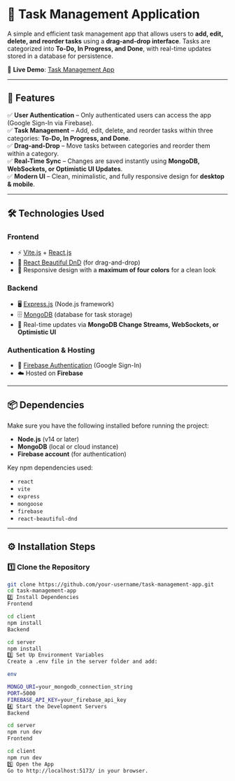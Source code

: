 # 📝 Task Management Application  

A simple and efficient task management app that allows users to **add, edit, delete, and reorder tasks** using a **drag-and-drop interface**. Tasks are categorized into **To-Do, In Progress, and Done**, with real-time updates stored in a database for persistence.  

🚀 **Live Demo**: [Task Management App](https://task-management-b0fbe.web.app)  

---

## 📌 Features  

✅ **User Authentication** – Only authenticated users can access the app (Google Sign-In via Firebase).  
✅ **Task Management** – Add, edit, delete, and reorder tasks within three categories: **To-Do, In Progress, and Done**.  
✅ **Drag-and-Drop** – Move tasks between categories and reorder them within a category.  
✅ **Real-Time Sync** – Changes are saved instantly using **MongoDB, WebSockets, or Optimistic UI Updates**.  
✅ **Modern UI** – Clean, minimalistic, and fully responsive design for **desktop & mobile**.  

---

## 🛠 Technologies Used  

### **Frontend**  
- ⚡ [Vite.js](https://vitejs.dev/) + [React.js](https://react.dev/)  
- 🎨 [React Beautiful DnD](https://github.com/atlassian/react-beautiful-dnd) (for drag-and-drop)  
- 📱 Responsive design with a **maximum of four colors** for a clean look  

### **Backend**  
- 🖥 [Express.js](https://expressjs.com/) (Node.js framework)  
- 🗄 [MongoDB](https://www.mongodb.com/) (database for task storage)  
- 🔄 Real-time updates via **MongoDB Change Streams, WebSockets, or Optimistic UI**  

### **Authentication & Hosting**  
- 🔐 [Firebase Authentication](https://firebase.google.com/) (Google Sign-In)  
- ☁️ Hosted on **Firebase**  

---

## 📦 Dependencies  

Make sure you have the following installed before running the project:  

- **Node.js** (v14 or later)  
- **MongoDB** (local or cloud instance)  
- **Firebase account** (for authentication)  

Key npm dependencies used:  
- `react`  
- `vite`  
- `express`  
- `mongoose`  
- `firebase`  
- `react-beautiful-dnd`  

---

## ⚙️ Installation Steps  

### **1️⃣ Clone the Repository**  
```sh
git clone https://github.com/your-username/task-management-app.git
cd task-management-app
2️⃣ Install Dependencies
Frontend

cd client
npm install
Backend

cd server
npm install
3️⃣ Set Up Environment Variables
Create a .env file in the server folder and add:

env

MONGO_URI=your_mongodb_connection_string
PORT=5000
FIREBASE_API_KEY=your_firebase_api_key
4️⃣ Start the Development Servers
Backend

cd server
npm run dev
Frontend

cd client
npm run dev
5️⃣ Open the App
Go to http://localhost:5173/ in your browser.
